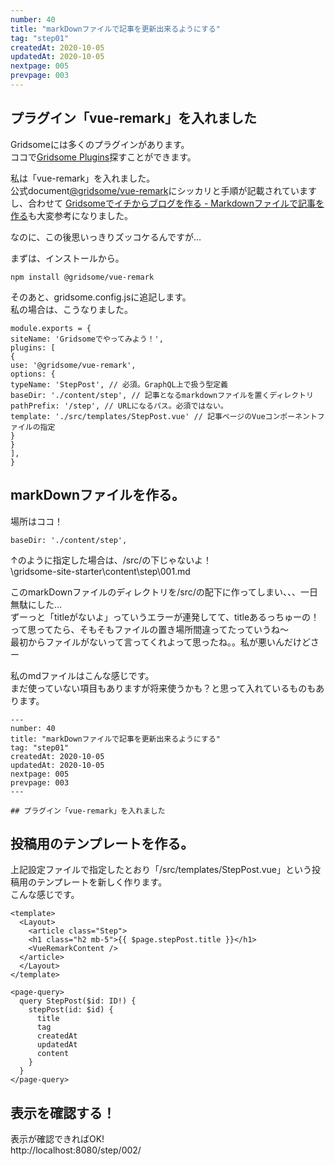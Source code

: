 ```yaml
---
number: 40
title: "markDownファイルで記事を更新出来るようにする"
tag: "step01"
createdAt: 2020-10-05
updatedAt: 2020-10-05
nextpage: 005
prevpage: 003
---
```


## プラグイン「vue-remark」を入れました

Gridsomeには多くのプラグインがあります。  
ココで[Gridsome Plugins](https://gridsome.org/plugins/)探すことができます。

私は「vue-remark」を入れました。  
公式document[@gridsome/vue-remark](https://gridsome.org/plugins/@gridsome/vue-remark)にシッカリと手順が記載されていますし、合わせて
[Gridsomeでイチからブログを作る - Markdownファイルで記事を作る](https://blog.solunita.net/posts/develop-blog-by-gridsome-from-scrach-by-markdown/)も大変参考になりました。

なのに、この後思いっきりズッコケるんですが…

まずは、インストールから。

    npm install @gridsome/vue-remark

そのあと、gridsome.config.jsに追記します。  
私の場合は、こうなりました。

    module.exports = {
    siteName: 'Gridsomeでやってみよう！',
    plugins: [
    {
    use: '@gridsome/vue-remark',
    options: {
    typeName: 'StepPost', // 必須。GraphQL上で扱う型定義
    baseDir: './content/step', // 記事となるmarkdownファイルを置くディレクトリ
    pathPrefix: '/step', // URLになるパス。必須ではない。
    template: './src/templates/StepPost.vue' // 記事ページのVueコンポーネントファイルの指定
    }
    }
    ],
    }

## markDownファイルを作る。

場所はココ！

    baseDir: './content/step',

↑のように指定した場合は、/src/の下じゃないよ！  
\gridsome-site-starter\content\step\001.md

このmarkDownファイルのディレクトリを/src/の配下に作ってしまい、、、一日無駄にした…  
ずーっと「titleがないよ」っていうエラーが連発してて、titleあるっちゅーの！って思ってたら、そもそもファイルの置き場所間違ってたっていうね～  
最初からファイルがないって言ってくれよって思ったね。。私が悪いんだけどさー

私のmdファイルはこんな感じです。  
まだ使っていない項目もありますが将来使うかも？と思って入れているものもあります。

    ---
    number: 40
    title: "markDownファイルで記事を更新出来るようにする"
    tag: "step01"
    createdAt: 2020-10-05
    updatedAt: 2020-10-05
    nextpage: 005
    prevpage: 003
    ---

    ## プラグイン「vue-remark」を入れました

## 投稿用のテンプレートを作る。

上記設定ファイルで指定したとおり「/src/templates/StepPost.vue」という投稿用のテンプレートを新しく作ります。  
こんな感じです。

    <template>
      <Layout>
        <article class="Step">
        <h1 class="h2 mb-5">{{ $page.stepPost.title }}</h1>
        <VueRemarkContent />
      </article>
      </Layout>
    </template>

    <page-query>
      query StepPost($id: ID!) {
        stepPost(id: $id) {
          title
          tag
          createdAt
          updatedAt
          content
        }
      }
    </page-query>

## 表示を確認する！

表示が確認できればOK!  
http://localhost:8080/step/002/
